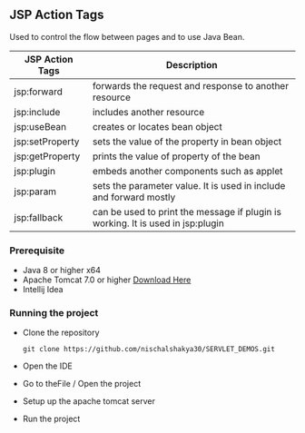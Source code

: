 ## JSP Action Tags
Used to control the flow between pages and to use Java Bean.

|JSP Action Tags | Description |
|--------------- | ----------- |
| jsp:forward | forwards the request and response to another resource | 
| jsp:include | includes another resource |
| jsp:useBean | creates or locates bean object | 
| jsp:setProperty | sets the value of the property in bean object | 
| jsp:getProperty | prints the value of property of the bean | 
| jsp:plugin | embeds another components such as applet |
| jsp:param | sets the parameter value. It is used in include and forward mostly |
| jsp:fallback | can be used to print the message if plugin is working. It is used in jsp:plugin | 

### Prerequisite

* Java 8 or higher x64
* Apache Tomcat 7.0 or higher [Download Here](https://tomcat.apache.org/download-70.cgi)
* Intellij Idea

### Running the project

* Clone the repository

  ``git clone https://github.com/nischalshakya30/SERVLET_DEMOS.git``

* Open the IDE

* Go to theFile / Open the project

* Setup up the apache tomcat server

* Run the project 


